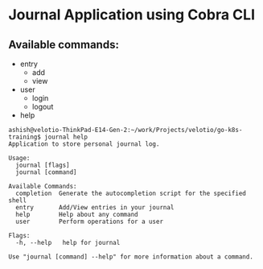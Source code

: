 # Journal Application using Cobra CLI

## Available commands:
- entry
  - add
  - view
- user
  - login
  - logout
- help
```
ashish@velotio-ThinkPad-E14-Gen-2:~/work/Projects/velotio/go-k8s-training$ journal help
Application to store personal journal log.

Usage:
  journal [flags]
  journal [command]

Available Commands:
  completion  Generate the autocompletion script for the specified shell
  entry       Add/View entries in your journal
  help        Help about any command
  user        Perform operations for a user

Flags:
  -h, --help   help for journal

Use "journal [command] --help" for more information about a command.
```